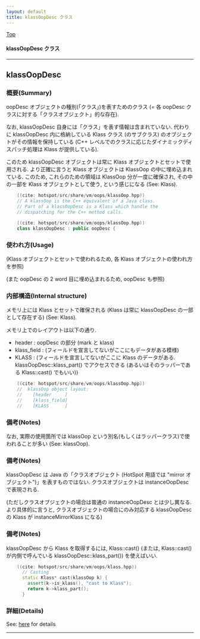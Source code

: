```yaml
---
layout: default
title: klassOopDesc クラス 
---
```

[Top](../index.html)

#### klassOopDesc クラス 



---
## <a name="noA9KDmabh" id="noA9KDmabh">klassOopDesc</a>

### 概要(Summary)
oopDesc オブジェクトの種別(「クラス」)を表すためのクラス
(= 各 oopDesc クラスに対する「クラスオブジェクト」的な存在).

なお, klassOopDesc 自身には「クラス」を表す情報は含まれていない.
代わりに klassOopDesc 内に格納している Klass クラス (のサブクラス) のオブジェクトがその情報を保持している
(C++ レベルでのクラスに応じたダイナミックディスパッチ処理は Klass が提供している).

このため klassOopDesc オブジェクトは常に Klass オブジェクトとセットで使用される.
より正確に言うと Klass オブジェクトは KlassOop の中に埋め込まれている.
このため, これらのための領域は KlassOop 分が一度に確保され, その中の一部を Klass オブジェクトとして使う, という感じになる
(See: Klass).


```cpp
    ((cite: hotspot/src/share/vm/oops/klassOop.hpp))
    // A klassOop is the C++ equivalent of a Java class.
    // Part of a klassOopDesc is a Klass which handle the
    // dispatching for the C++ method calls.
```


```cpp
    ((cite: hotspot/src/share/vm/oops/klassOop.hpp))
    class klassOopDesc : public oopDesc {
```

### 使われ方(Usage)
(Klass オブジェクトとセットで使われるため, 各 Klass オブジェクトの使われ方を参照)

(また oopDesc の 2 word 目に埋め込まれるため, oopDesc も参照)

### 内部構造(Internal structure)
メモリ上には Klass とセットで確保される (Klass は常に klassOopDesc の一部として存在する) (See: Klass).

メモリ上でのレイアウトは以下の通り.

  * header :
    oopDesc の部分 (mark と klass)
  * klass_field :
    (フィールドを宣言してないがここにもデータがある模様)
  * KLASS :
    (フィールドを宣言してないがここに Klass のデータがある.
    klassOopDesc::klass_part() でアクセスできる (あるいはそのラッパーである Klass::cast() でもいい))


```cpp
    ((cite: hotspot/src/share/vm/oops/klassOop.hpp))
    //  klassOop object layout:
    //    [header     ]
    //    [klass_field]
    //    [KLASS      ]
```

### 備考(Notes)
なお, 実際の使用箇所では klassOop という別名(もしくはラッパークラス)で使われることが多い (See: klassOop).

### 備考(Notes)
klassOopDesc は Java の「クラスオブジェクト (HotSpot 用語では "mirror オブジェクト")」を表すものではない.
クラスオブジェクトは instanceOopDesc で表現される.

(ただしクラスオブジェクトの場合は普通の instanceOopDesc とは少し異なる.
より具体的に言うと, クラスオブジェクトの場合にのみ対応する klassOopDesc の Klass が instanceMirrorKlass になる)


### 備考(Notes)
klassOopDesc から Klass を取得するには,
Klass::cast() (または, Klass::cast() が内側で呼んでいる klassOopDesc::klass_part()) を使えばいい.


```cpp
    ((cite: hotspot/src/share/vm/oops/klass.hpp))
      // Casting
      static Klass* cast(klassOop k) {
        assert(k->is_klass(), "cast to Klass");
        return k->klass_part();
      }
```




### 詳細(Details)
See: [here](../doxygen/classklassOopDesc.html) for details

---
